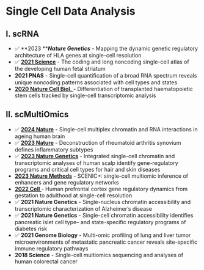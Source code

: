 # Single Cell Data Analysis

## I. scRNA

* ✅ **2023 **_**Nature Genetics**_ - Mapping the dynamic genetic regulatory architecture of HLA genes at single-cell resolution&#x20;
* ✅ [**2021 Science**](https://www.science.org/doi/10.1126/science.abf5759) - The coding and long noncoding single-cell atlas of the developing human fetal striatum
* **2021 PNAS** - Single-cell quantiﬁcation of a broad RNA spectrum reveals unique noncoding patterns associated with cell types and states
* [**2020 Nature Cell Biol.** ](https://www.nature.com/articles/s41556-020-0512-1)- Differentiation of transplanted haematopoietic stem cells tracked by single-cell transcriptomic analysis

## II. scMultiOmics

* ✅ [**2024 Nature**](https://www.nature.com/articles/s41586-024-07239-w) **-** Single-cell multiplex chromatin and RNA interactions in ageing human brain
* ✅ [**2023 Nature**](https://www.nature.com/articles/s41586-023-06708-y) - Deconstruction of rheumatoid arthritis synovium defines inflammatory subtypes
* ✅ [**2023 Nature Genetics**](https://www.nature.com/articles/s41588-023-01445-4) _-_ Integrated single-cell chromatin and transcriptomic analyses of human scalp identify gene-regulatory programs and critical cell types for hair and skin diseases
* [**2023 Nature Methods**](https://www.nature.com/articles/s41592-023-01938-4) - SCENIC+: single-cell multiomic inference of enhancers and gene regulatory networks
* [**2022 Cell** ](https://pubmed.ncbi.nlm.nih.gov/36318921/)- Human prefrontal cortex gene regulatory dynamics from gestation to adulthood at single-cell resolution
* ✅ **2021 Nature Genetics** - Single-nucleus chromatin accessibility and transcriptomic characterization of Alzheimer’s disease&#x20;
* ✅ **2021 Nature Genetics** - Single-cell chromatin accessibility identifies pancreatic islet cell type– and state-specific regulatory programs of diabetes risk
* ✅ **2021 Genome Biology** - Multi-omic profiling of lung and liver tumor microenvironments of metastatic pancreatic cancer reveals site-specific immune regulatory pathways
* **2018 Science** - Single-cell multiomics sequencing and analyses of human colorectal cancer



